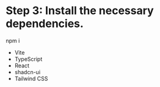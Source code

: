 
# Step 3: Install the necessary dependencies.
npm i

- Vite
- TypeScript
- React
- shadcn-ui
- Tailwind CSS
